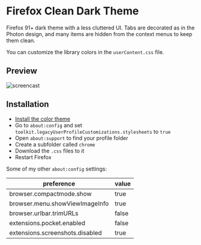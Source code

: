 # Firefox Clean Dark Theme
Firefox 91+ dark theme with a less cluttered UI. Tabs are decorated as in the Photon design, and many items are hidden from the context menus to keep them clean.

You can customize the library colors in the `userContent.css` file. 

## Preview

![screencast](https://user-images.githubusercontent.com/6733770/132978248-28c5b6ef-ca31-4d98-83d0-34fb7042db57.gif)

## Installation
* [Install the color theme](https://addons.mozilla.org/addon/old-dark-theme/)
* Go to `about:config` and set `toolkit.legacyUserProfileCustomizations.stylesheets` to `true`
* Open `about:support` to find your profile folder
* Create a subfolder called `chrome`
* Download the `.css` files to it
* Restart Firefox

Some of my other `about:config` settings:

| preference      | value |
| ----------- | ----------- |
| browser.compactmode.show   | true |
| browser.menu.showViewImageInfo   | true |
| browser.urlbar.trimURLs  | false |
| extensions.pocket.enabled   | false |
| extensions.screenshots.disabled   | true |
